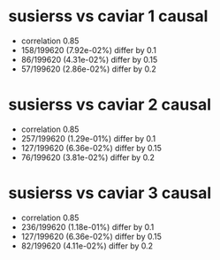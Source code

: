 # susierss vs caviar  1 causal

- correlation 0.85
- 158/199620 (7.92e-02%) differ by 0.1
- 86/199620 (4.31e-02%) differ by 0.15
- 57/199620 (2.86e-02%) differ by 0.2


# susierss vs caviar  2 causal

- correlation 0.85
- 257/199620 (1.29e-01%) differ by 0.1
- 127/199620 (6.36e-02%) differ by 0.15
- 76/199620 (3.81e-02%) differ by 0.2


# susierss vs caviar  3 causal

- correlation 0.85
- 236/199620 (1.18e-01%) differ by 0.1
- 127/199620 (6.36e-02%) differ by 0.15
- 82/199620 (4.11e-02%) differ by 0.2



